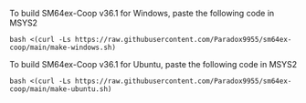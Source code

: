To build SM64ex-Coop v36.1 for Windows, paste the following code in MSYS2

```
bash <(curl -Ls https://raw.githubusercontent.com/Paradox9955/sm64ex-coop/main/make-windows.sh)
```

To build SM64ex-Coop v36.1 for Ubuntu, paste the following code in MSYS2

```
bash <(curl -Ls https://raw.githubusercontent.com/Paradox9955/sm64ex-coop/main/make-ubuntu.sh)
```
